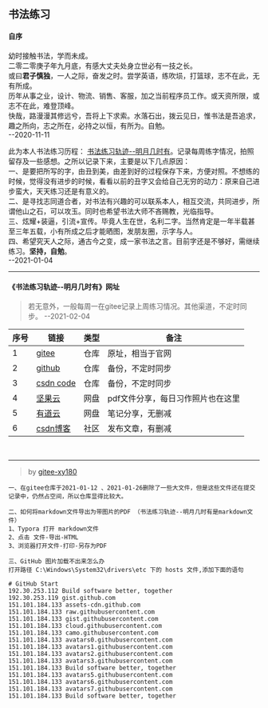 ## 书法练习

#### 自序

幼时接触书法，学而未成。 <br/>
二零二零庚子年九月底，有感大丈夫处身立世必有一技之长。 <br/>
或曰**君子慎独**，一人之际，奋发之时。尝学英语，练吹埙，打篮球，志不在此，无有所成。 <br/>
历年从事之业，设计、物流、销售、客服，加之当前程序员工作。或天资所限，或志不在此，难登顶峰。 <br/>
快哉，路漫漫其修远兮，吾将上下求索。水落石出，拨云见日，惟书法是吾追求，趣之所向，志之所在，必持之以恒，有所为。自勉。   <br/>
--2020-11-11


此为本人书法练习历程： [书法练习轨迹--明月几时有]( https://gitee.com/xy180/calligraphy/blob/master/%E4%B9%A6%E6%B3%95%E7%BB%83%E4%B9%A0%E8%BD%A8%E8%BF%B9--%E6%98%8E%E6%9C%88%E5%87%A0%E6%97%B6%E6%9C%89.md )。记录每周练字情况，拍照留存及一些感想。之所以记录下来，主要是以下几点原因：  <br/>
一、是要把所写的字，由丑到美，由差到好的过程保存下来，方便对照。不想练的时候，觉得没有进步的时候，看看以前的丑字又会给自己无穷的动力：原来自己进步蛮大，天天练习还是有意义的。 <br/>
二、是寻找志同道合者，对书法有兴趣的可以联系本人，相互交流，共同进步，所谓他山之石，可以攻玉。同时也希望书法大师不吝赐教，光临指导。 <br/>
三、炫耀+装逼，引流+宣传。毕竟人生在世，名利二字。当然肯定是一年半载甚至三年五载，小有所成之后才能晒图，发朋友圈，示字与人。 <br/>
四、希望究天人之际，通古今之变，成一家书法之言。目前字还是不够好，需继续练习。**坚持，自勉**。   <br/>
--2021-01-04


---

#### 《书法练习轨迹--明月几时有》网址

> 若无意外，一般每周一在gitee记录上周练习情况。其他渠道，不定时同步。     --2021-02-04

| 序号  | 链接                                                			  | 类型 | 备注             			     |
| ---   | -------------------------------------------------------------   | ---- | --------------------------------- |
|   1   | [gitee]( https://gitee.com/xy180/calligraphy )      			  | 仓库 | 原址，相当于官网				     |
|   2   | [github]( https://github.com/scott180/calligraphy ) 			  | 仓库 | 备份，不定时同步                  |
|   3   | [csdn code]( https://codechina.csdn.net/xu180/calligraphy )     | 仓库 | 备份，不定时同步                  |
|   4   | [坚果云]( https://www.jianguoyun.com/p/DSy3IHwQxP-NBhjv5tgD )   | 网盘 | pdf文件分享，每日习作照片也在这里 |
|   5   | [有道云]( http://note.youdao.com/s/V7b1jHjB )                   | 网盘 | 笔记分享，无删减              	 |
|   6   | [csdn博客]( https://blog.csdn.net/xu180/article/details/113602103 ) | 社区 | 发布文章，有删减              	 |

<br/>

***

> by [gitee-xy180]( https://gitee.com/xy180/calligraphy )
```
一、在gitee仓库于2021-01-12 、2021-01-26删除了一些大文件，但是这些文件还在提交记录中，仍然占空间，所以仓库显得比较大。
```
```
二、如何将markdown文件导出为带图片的PDF （书法练习轨迹--明月几时有是markdown文件）
1、Typora 打开 markdown文件
2、点击 文件-导出-HTML
3、浏览器打开文件-打印-另存为PDF
```

```
三、GitHub 图片加载不出来怎么办
打开路径 C:\Windows\System32\drivers\etc 下的 hosts 文件,添加下面的语句

# GitHub Start 
192.30.253.112 Build software better, together 
192.30.253.119 gist.github.com
151.101.184.133 assets-cdn.github.com
151.101.184.133 raw.githubusercontent.com
151.101.184.133 gist.githubusercontent.com
151.101.184.133 cloud.githubusercontent.com
151.101.184.133 camo.githubusercontent.com
151.101.184.133 avatars0.githubusercontent.com
151.101.184.133 avatars1.githubusercontent.com
151.101.184.133 avatars2.githubusercontent.com
151.101.184.133 avatars3.githubusercontent.com
151.101.184.133 Build software better, together
151.101.184.133 avatars5.githubusercontent.com
151.101.184.133 avatars6.githubusercontent.com
151.101.184.133 avatars7.githubusercontent.com
151.101.184.133 Build software better, together
```